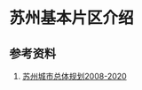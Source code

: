 # 苏州基本片区介绍


## 参考资料

1. [苏州城市总体规划2008-2020](https://wenku.baidu.com/view/c81c7f03b52acfc789ebc9da.html)
